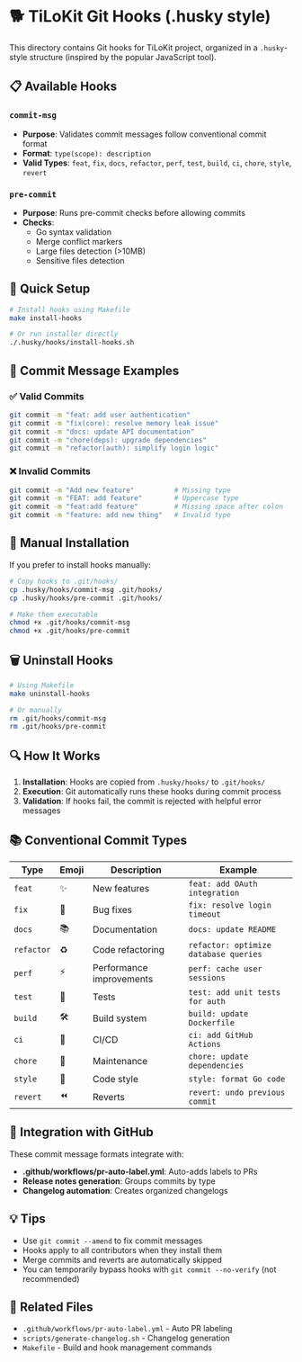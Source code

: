 # 🐕 TiLoKit Git Hooks (.husky style)

This directory contains Git hooks for TiLoKit project, organized in a `.husky`-style structure (inspired by the popular JavaScript tool).

## 📋 Available Hooks

### `commit-msg` 
- **Purpose**: Validates commit messages follow conventional commit format
- **Format**: `type(scope): description`
- **Valid Types**: `feat`, `fix`, `docs`, `refactor`, `perf`, `test`, `build`, `ci`, `chore`, `style`, `revert`

### `pre-commit`
- **Purpose**: Runs pre-commit checks before allowing commits
- **Checks**: 
  - Go syntax validation
  - Merge conflict markers
  - Large files detection (>10MB)
  - Sensitive files detection

## 🚀 Quick Setup

```bash
# Install hooks using Makefile
make install-hooks

# Or run installer directly
./.husky/hooks/install-hooks.sh
```

## 📝 Commit Message Examples

### ✅ Valid Commits
```bash
git commit -m "feat: add user authentication"
git commit -m "fix(core): resolve memory leak issue"
git commit -m "docs: update API documentation"
git commit -m "chore(deps): upgrade dependencies"
git commit -m "refactor(auth): simplify login logic"
```

### ❌ Invalid Commits
```bash
git commit -m "Add new feature"          # Missing type
git commit -m "FEAT: add feature"        # Uppercase type
git commit -m "feat:add feature"         # Missing space after colon
git commit -m "feature: add new thing"   # Invalid type
```

## 🔧 Manual Installation

If you prefer to install hooks manually:

```bash
# Copy hooks to .git/hooks/
cp .husky/hooks/commit-msg .git/hooks/
cp .husky/hooks/pre-commit .git/hooks/

# Make them executable
chmod +x .git/hooks/commit-msg
chmod +x .git/hooks/pre-commit
```

## 🗑️ Uninstall Hooks

```bash
# Using Makefile
make uninstall-hooks

# Or manually
rm .git/hooks/commit-msg
rm .git/hooks/pre-commit
```

## 🔍 How It Works

1. **Installation**: Hooks are copied from `.husky/hooks/` to `.git/hooks/`
2. **Execution**: Git automatically runs these hooks during commit process
3. **Validation**: If hooks fail, the commit is rejected with helpful error messages

## 📚 Conventional Commit Types

| Type | Emoji | Description | Example |
|------|-------|-------------|---------|
| `feat` | ✨ | New features | `feat: add OAuth integration` |
| `fix` | 🐛 | Bug fixes | `fix: resolve login timeout` |
| `docs` | 📚 | Documentation | `docs: update README` |
| `refactor` | ♻️ | Code refactoring | `refactor: optimize database queries` |
| `perf` | ⚡ | Performance improvements | `perf: cache user sessions` |
| `test` | 🧪 | Tests | `test: add unit tests for auth` |
| `build` | 🛠️ | Build system | `build: update Dockerfile` |
| `ci` | 🔄 | CI/CD | `ci: add GitHub Actions` |
| `chore` | 🧹 | Maintenance | `chore: update dependencies` |
| `style` | 🎨 | Code style | `style: format Go code` |
| `revert` | ⏪ | Reverts | `revert: undo previous commit` |

## 🎯 Integration with GitHub

These commit message formats integrate with:
- **.github/workflows/pr-auto-label.yml**: Auto-adds labels to PRs
- **Release notes generation**: Groups commits by type
- **Changelog automation**: Creates organized changelogs

## 💡 Tips

- Use `git commit --amend` to fix commit messages
- Hooks apply to all contributors when they install them
- Merge commits and reverts are automatically skipped
- You can temporarily bypass hooks with `git commit --no-verify` (not recommended)

## 🔗 Related Files

- `.github/workflows/pr-auto-label.yml` - Auto PR labeling
- `scripts/generate-changelog.sh` - Changelog generation
- `Makefile` - Build and hook management commands
